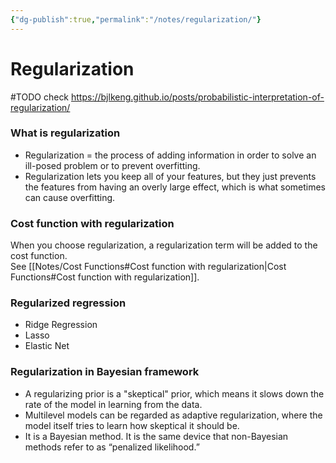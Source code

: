 ```yaml
---
{"dg-publish":true,"permalink":"/notes/regularization/"}
---
```




# Regularization
#TODO check https://bjlkeng.github.io/posts/probabilistic-interpretation-of-regularization/

### What is regularization
- Regularization = the process of adding information in order to solve an ill-posed problem or to prevent overfitting.
- Regularization lets you keep all of your features, but they just prevents the features from having an overly large effect, which is what sometimes can cause overfitting.

### Cost function with regularization
When you choose regularization, a regularization term will be added to the cost function.  
See [[Notes/Cost Functions#Cost function with regularization\|Cost Functions#Cost function with regularization]].

### Regularized regression
- Ridge Regression
- Lasso
- Elastic Net

### Regularization in Bayesian framework
- A regularizing prior is a "skeptical" prior, which means it slows down the rate of the model in learning from the data.
- Multilevel models can be regarded as adaptive regularization, where the model itself tries to learn how skeptical it should be.
- It is a Bayesian method. It is the same device that non-Bayesian methods refer to as “penalized likelihood.”